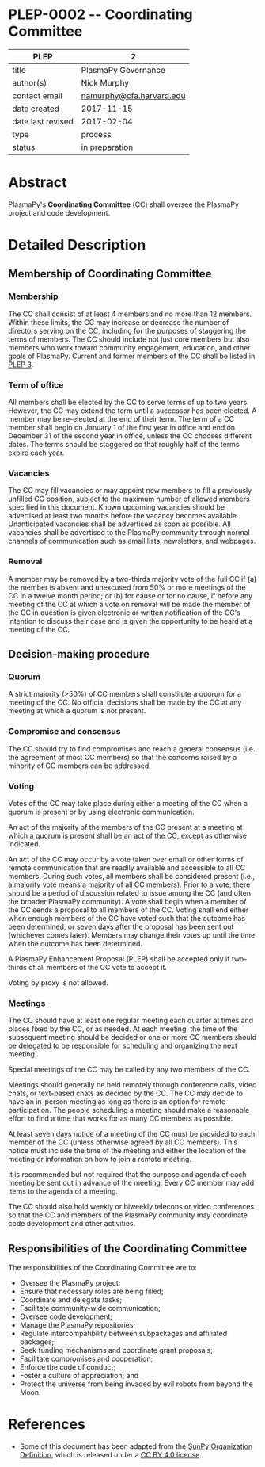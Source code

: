 # PLEP-0002 -- Coordinating Committee

| PLEP              | 2                                 |
|-------------------|-----------------------------------|
| title             | PlasmaPy Governance               |
| author(s)         | Nick Murphy                       |
| contact email     | namurphy@cfa.harvard.edu          |
| date created      | 2017-11-15                        |
| date last revised | 2017-02-04                        |
| type              | process                           |
| status            | in preparation                    |

# Abstract

PlasmaPy's **Coordinating Committee** (CC) shall oversee the PlasmaPy
project and code development.

# Detailed Description

## Membership of Coordinating Committee

### Membership

The CC shall consist of at least 4 members and no more than 12 members.  
Within these limits, the CC may increase or decrease the number of 
directors serving on the CC, including for the purposes of staggering 
the terms of members.  The CC should include not just core members but
also members who work toward community engagement, education, and other
goals of PlasmaPy.  Current and former members of the CC shall be listed 
in [PLEP 
3](https://github.com/PlasmaPy/PlasmaPy-PLEPs/blob/master/PLEP-0003.md).

### Term of office

All members shall be elected by the CC to serve terms of up to two 
years. However, the CC may extend the term until a successor has been
elected. A member may be re-elected at the end of their term.  The term 
of a CC member shall begin on January 1 of the first year in office and 
end on December 31 of the second year in office, unless the CC chooses 
different dates.  The terms should be staggered so that roughly half of 
the terms expire each year.

### Vacancies

The CC may fill vacancies or may appoint new members to fill a
previously unfilled CC position, subject to the maximum number of
allowed members specified in this document.  Known upcoming vacancies
should be advertised at least two months before the vacancy becomes
available.  Unanticipated vacancies shall be advertised as soon as
possible.  All vacancies shall be advertised to the PlasmaPy community
through normal channels of communication such as email lists,
newsletters, and webpages.  

### Removal

A member may be removed by a two-thirds majority vote of the full CC
if (a) the member is absent and unexcused from 50% or more meetings of
the CC in a twelve month period; or (b) for cause or for no cause, if
before any meeting of the CC at which a vote on removal will be made
the member of the CC in question is given electronic or written
notification of the CC's intention to discuss their case and is given
the opportunity to be heard at a meeting of the CC.

## Decision-making procedure

### Quorum

A strict majority (>50%) of CC members shall constitute a quorum for a
meeting of the CC.  No official decisions shall be made by the CC at
any meeting at which a quorum is not present.

### Compromise and consensus

The CC should try to find compromises and reach a general consensus
(i.e., the agreement of most CC members) so that the concerns raised
by a minority of CC members can be addressed.

### Voting

Votes of the CC may take place during either a meeting of the CC when a
quorum is present or by using electronic communication.  

An act of the majority of the members of the CC present at a meeting
at which a quorum is present shall be an act of the CC, except as
otherwise indicated.

An act of the CC may occur by a vote taken over email or other forms of
remote communication that are readily available and accessible to all
CC members.  During such votes, all members shall be considered present
(i.e., a majority vote means a majority of all CC members).  Prior to a
vote, there should be a period of discussion related to issue among the
CC (and often the broader PlasmaPy community).  A vote shall begin when
a member of the CC sends a proposal to all members of the CC.  Voting
shall end either when enough members of the CC have voted such that the
outcome has been determined, or seven days after the proposal has been
sent out (whichever comes later).  Members may change their votes up
until the time when the outcome has been determined.

A PlasmaPy Enhancement Proposal (PLEP) shall be accepted only if
two-thirds of all members of the CC vote to accept it.

Voting by proxy is not allowed.

### Meetings

The CC should have at least one regular meeting each quarter at times
and places fixed by the CC, or as needed.  At each meeting, the time of 
the subsequent meeting should be decided or one or more CC members 
should be delegated to be responsible for scheduling and organizing the
next meeting.

Special meetings of the CC may be called by any two members of the CC.

Meetings should generally be held remotely through conference calls,
video chats, or text-based chats as decided by the CC.  The CC may
decide to have an in-person meeting as long as there is an option for
remote participation.  The people scheduling a meeting should make a
reasonable effort to find a time that works for as many CC members as
possible.

At least seven days notice of a meeting of the CC must be provided to
each member of the CC (unless otherwise agreed by all CC members).  This 
notice must include the time of the meeting and either the location of 
the meeting or information on how to join a remote meeting.

It is recommended but not required that the purpose and agenda of each
meeting be sent out in advance of the meeting.  Every CC member may
add items to the agenda of a meeting.

The CC should also hold weekly or biweekly telecons or video conferences
so that the CC and members of the PlasmaPy community may coordinate
code development and other activities.

## Responsibilities of the Coordinating Committee

The responsibilities of the Coordinating Committee are to:

* Oversee the PlasmaPy project;
* Ensure that necessary roles are being filled;
* Coordinate and delegate tasks;
* Facilitate community-wide communication;
* Oversee code development;
* Manage the PlasmaPy repositories;
* Regulate intercompatibility between subpackages and affiliated packages;
* Seek funding mechanisms and coordinate grant proposals;
* Facilitate compromises and cooperation;
* Enforce the code of conduct;
* Foster a culture of appreciation; and
* Protect the universe from being invaded by evil robots from beyond the Moon.

# References

* Some of this document has been adapted from the [SunPy Organization
  Definition](https://github.com/sunpy/sunpy-SEP/blob/master/SEP-0002.md),
  which is released under a [CC BY 4.0
  license](https://github.com/sunpy/sunpy-SEP/blob/master/LICENSE.md).
